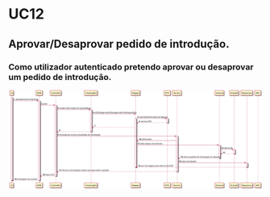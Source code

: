 # UC12

## Aprovar/Desaprovar pedido de introdução.
### Como utilizador autenticado pretendo aprovar ou desaprovar um pedido de introdução.

![UC12.svg](UC12.svg)
